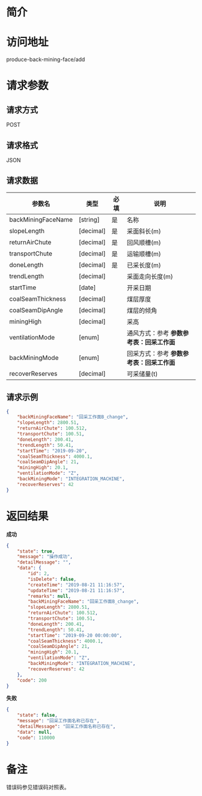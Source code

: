 # 简介

# 访问地址
produce-back-mining-face/add

# 请求参数

## 请求方式
POST

## 请求格式
JSON

## 请求数据
|参数名|类型|必填|说明|
|-|-|-|-|
|backMiningFaceName|[string]|是|名称|
|slopeLength|[decimal]|是|采面斜长(m)|
|returnAirChute|[decimal]|是|回风顺槽(m)|
|transportChute|[decimal]|是|运输顺槽(m)|
|doneLength|[decimal]|是|已采长度(m)|
|trendLength|[decimal]||采面走向长度(m)|
|startTime|[date]||开采日期|
|coalSeamThickness|[decimal]||煤层厚度|
|coalSeamDipAngle|[decimal]||煤层的倾角|
|miningHigh|[decimal]||采高|
|ventilationMode|[enum]||通风方式：参考 **参数参考表：回采工作面**|
|backMiningMode|[enum]||回采方式：参考 **参数参考表：回采工作面**|
|recoverReserves|[decimal]||可采储量(t)|

## 请求示例
```json
{
	"backMiningFaceName": "回采工作面B_change",
	"slopeLength": 2800.51,
    "returnAirChute": 100.512,
    "transportChute": 100.51,
	"doneLength": 200.41,
    "trendLength": 50.41,
    "startTime": "2019-09-20",
    "coalSeamThickness": 4000.1,
    "coalSeamDipAngle": 21,
    "miningHigh": 20.1,
    "ventilationMode": "Z",
    "backMiningMode": "INTEGRATION_MACHINE",
    "recoverReserves": 42
}
```

# 返回结果
**成功**
```json
{
    "state": true,
    "message": "操作成功",
    "detailMessage": "",
    "data": {
        "id": 2,
        "isDelete": false,
        "createTime": "2019-08-21 11:16:57",
        "updateTime": "2019-08-21 11:16:57",
        "remarks": null,
        "backMiningFaceName": "回采工作面B_change",
        "slopeLength": 2800.51,
        "returnAirChute": 100.512,
        "transportChute": 100.51,
        "doneLength": 200.41,
        "trendLength": 50.41,
        "startTime": "2019-09-20 00:00:00",
        "coalSeamThickness": 4000.1,
        "coalSeamDipAngle": 21,
        "miningHigh": 20.1,
        "ventilationMode": "Z",
        "backMiningMode": "INTEGRATION_MACHINE",
        "recoverReserves": 42
    },
    "code": 200
}
```

**失败**
```json
{
    "state": false,
    "message": "回采工作面名称已存在",
    "detailMessage": "回采工作面名称已存在",
    "data": null,
    "code": 110000
}
```

# 备注
错误码参见错误码对照表。